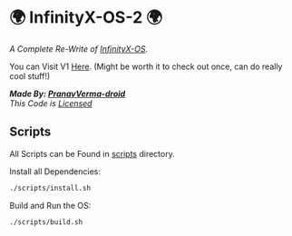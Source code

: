 # 🌍 InfinityX-OS-2 🌍
<i>A Complete Re-Write of [InfinityX-OS](https://github.com/PranavVerma-droid/InfinityX-OS).</i><br>

You can Visit V1 [Here](https://github.com/PranavVerma-droid/InfinityX-OS). (Might be worth it to check out once, can do really cool stuff!)

<i><b>Made By: [PranavVerma-droid](https://pranavv.co.in)</b></i><br>
<i>This Code is [Licensed](LICENSE)</i>

## Scripts
All Scripts can be Found in [scripts](scripts) directory.

Install all Dependencies:
```bash
./scripts/install.sh
```

Build and Run the OS:
```bash
./scripts/build.sh
```
